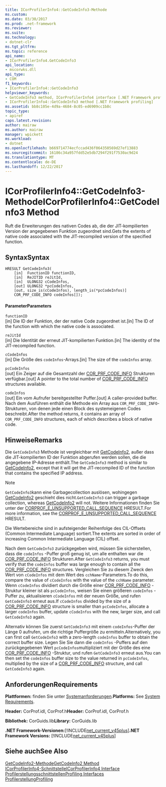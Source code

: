 ```yaml
---
title: ICorProfilerInfo4::GetCodeInfo3-Methode
ms.custom: 
ms.date: 03/30/2017
ms.prod: .net-framework
ms.reviewer: 
ms.suite: 
ms.technology:
- dotnet-clr
ms.tgt_pltfrm: 
ms.topic: reference
api_name:
- ICorProfilerInfo4.GetCodeInfo3
api_location:
- mscorwks.dll
api_type:
- COM
f1_keywords:
- ICorProfilerInfo4::GetCodeInfo3
helpviewer_keywords:
- GetCodeInfo3 method, ICorProfilerInfo4 interface [.NET Framework profiling]
- ICorProfilerInfo4::GetCodeInfo3 method [.NET Framework profiling]
ms.assetid: bb8c105e-4d9a-4684-8c05-ed6909cc1b8c
topic_type:
- apiref
caps.latest.revision: 
author: mairaw
ms.author: mairaw
manager: wpickett
ms.workload:
- dotnet
ms.openlocfilehash: b669714774ecfccad436f064350569d27ef13883
ms.sourcegitcommit: 16186c34a957fdd52e5db7294f291f7530ac9d24
ms.translationtype: MT
ms.contentlocale: de-DE
ms.lasthandoff: 12/22/2017
---
```

# <a name="icorprofilerinfo4getcodeinfo3-method"></a><span data-ttu-id="85e1e-102">ICorProfilerInfo4::GetCodeInfo3-Methode</span><span class="sxs-lookup"><span data-stu-id="85e1e-102">ICorProfilerInfo4::GetCodeInfo3 Method</span></span>
<span data-ttu-id="85e1e-103">Ruft die Erweiterungen des nativen Codes ab, die der JIT-kompilierten Version der angegebenen Funktion zugeordnet sind.</span><span class="sxs-lookup"><span data-stu-id="85e1e-103">Gets the extents of native code associated with the JIT-recompiled version of the specified function.</span></span>  
  
## <a name="syntax"></a><span data-ttu-id="85e1e-104">Syntax</span><span class="sxs-lookup"><span data-stu-id="85e1e-104">Syntax</span></span>  
  
```  
HRESULT GetCodeInfo3(  
    [in]  FunctionID functionID,  
    [in]  ReJITID reJitId,  
    [in]  ULONG32 cCodeInfos,  
    [out] ULONG32 *pcCodeInfos,  
    [out, size_is(cCodeInfos), length_is(*pcCodeInfos)]  
    COR_PRF_CODE_INFO codeInfos[]);  
```  
  
#### <a name="parameters"></a><span data-ttu-id="85e1e-105">Parameter</span><span class="sxs-lookup"><span data-stu-id="85e1e-105">Parameters</span></span>  
 `functionID`  
 <span data-ttu-id="85e1e-106">[in] Die ID der Funktion, der der native Code zugeordnet ist.</span><span class="sxs-lookup"><span data-stu-id="85e1e-106">[in] The ID of the function with which the native code is associated.</span></span>  
  
 `reJitId`  
 <span data-ttu-id="85e1e-107">[in] Die Identität der erneut JIT-kompilierten Funktion.</span><span class="sxs-lookup"><span data-stu-id="85e1e-107">[in] The identity of the JIT-recompiled function.</span></span>  
  
 `cCodeInfos`  
 <span data-ttu-id="85e1e-108">[in] Die Größe des `codeInfos`-Arrays.</span><span class="sxs-lookup"><span data-stu-id="85e1e-108">[in] The size of the `codeInfos` array.</span></span>  
  
 `pcCodeInfos`  
 <span data-ttu-id="85e1e-109">[out] Ein Zeiger auf die Gesamtzahl der [COR_PRF_CODE_INFO](../../../../docs/framework/unmanaged-api/profiling/cor-prf-code-info-structure.md) Strukturen verfügbar.</span><span class="sxs-lookup"><span data-stu-id="85e1e-109">[out] A pointer to the total number of [COR_PRF_CODE_INFO](../../../../docs/framework/unmanaged-api/profiling/cor-prf-code-info-structure.md) structures available.</span></span>  
  
 `codeInfos`  
 <span data-ttu-id="85e1e-110">[out] Ein vom Aufrufer bereitgestellter Puffer.</span><span class="sxs-lookup"><span data-stu-id="85e1e-110">[out] A caller-provided buffer.</span></span> <span data-ttu-id="85e1e-111">Nach dem Ausführen enthält die Methode ein Array aus `COR_PRF_CODE_INFO`-Strukturen, von denen jede einen Block des systemeigenen Codes beschreibt.</span><span class="sxs-lookup"><span data-stu-id="85e1e-111">After the method returns, it contains an array of `COR_PRF_CODE_INFO` structures, each of which describes a block of native code.</span></span>  
  
## <a name="remarks"></a><span data-ttu-id="85e1e-112">Hinweise</span><span class="sxs-lookup"><span data-stu-id="85e1e-112">Remarks</span></span>  
 <span data-ttu-id="85e1e-113">Die `GetCodeInfo3` Methode ist vergleichbar mit [GetCodeInfo2](../../../../docs/framework/unmanaged-api/profiling/icorprofilerinfo2-getcodeinfo2-method.md), außer dass die JIT-kompilierten ID der Funktion abgerufen werden sollen, die die angegebene IP-Adresse enthält.</span><span class="sxs-lookup"><span data-stu-id="85e1e-113">The `GetCodeInfo3` method is similar to [GetCodeInfo2](../../../../docs/framework/unmanaged-api/profiling/icorprofilerinfo2-getcodeinfo2-method.md), except that it will get the JIT-recompiled ID of the function that contains the specified IP address.</span></span>  
  
> [!NOTE]
>  <span data-ttu-id="85e1e-114">`GetCodeInfo3`kann eine Garbagecollection auslösen, wohingegen [GetCodeInfo2](../../../../docs/framework/unmanaged-api/profiling/icorprofilerinfo2-getcodeinfo2-method.md) geschieht dies nicht.</span><span class="sxs-lookup"><span data-stu-id="85e1e-114">`GetCodeInfo3` can trigger a garbage collection, whereas [GetCodeInfo2](../../../../docs/framework/unmanaged-api/profiling/icorprofilerinfo2-getcodeinfo2-method.md) will not.</span></span> <span data-ttu-id="85e1e-115">Weitere Informationen finden Sie unter der [CORPROF_E_UNSUPPORTED_CALL_SEQUENCE](../../../../docs/framework/unmanaged-api/profiling/corprof-e-unsupported-call-sequence-hresult.md) HRESULT.</span><span class="sxs-lookup"><span data-stu-id="85e1e-115">For more information, see the [CORPROF_E_UNSUPPORTED_CALL_SEQUENCE](../../../../docs/framework/unmanaged-api/profiling/corprof-e-unsupported-call-sequence-hresult.md) HRESULT.</span></span>  
  
 <span data-ttu-id="85e1e-116">Die Wertebereiche sind in aufsteigender Reihenfolge des CIL-Offsets (Common Intermediate Language) sortiert.</span><span class="sxs-lookup"><span data-stu-id="85e1e-116">The extents are sorted in order of increasing Common Intermediate Language (CIL) offset.</span></span>  
  
 <span data-ttu-id="85e1e-117">Nach dem `GetCodeInfo3` zurückgegeben wird, müssen Sie sicherstellen, dass die `codeInfos` -Puffer groß genug ist, um alle enthalten war die [COR_PRF_CODE_INFO](../../../../docs/framework/unmanaged-api/profiling/cor-prf-code-info-structure.md) Strukturen.</span><span class="sxs-lookup"><span data-stu-id="85e1e-117">After `GetCodeInfo3` returns, you must verify that the `codeInfos` buffer was large enough to contain all the [COR_PRF_CODE_INFO](../../../../docs/framework/unmanaged-api/profiling/cor-prf-code-info-structure.md) structures.</span></span> <span data-ttu-id="85e1e-118">Vergleichen Sie zu diesem Zweck den Wert von `cCodeInfos` mit dem Wert des `cchName`-Parameters.</span><span class="sxs-lookup"><span data-stu-id="85e1e-118">To do this, compare the value of `cCodeInfos` with the value of the `cchName` parameter.</span></span> <span data-ttu-id="85e1e-119">Wenn `cCodeInfos` dividiert durch die Größe einer [COR_PRF_CODE_INFO](../../../../docs/framework/unmanaged-api/profiling/cor-prf-code-info-structure.md) -Struktur kleiner ist als `pcCodeInfos`, weisen Sie einen größeren `codeInfos` -Puffer zu, aktualisieren `cCodeInfos` mit der neuen Größe, und rufen `GetCodeInfo3` erneut aus.</span><span class="sxs-lookup"><span data-stu-id="85e1e-119">If `cCodeInfos` divided by the size of a [COR_PRF_CODE_INFO](../../../../docs/framework/unmanaged-api/profiling/cor-prf-code-info-structure.md) structure is smaller than `pcCodeInfos`, allocate a larger `codeInfos` buffer, update `cCodeInfos` with the new, larger size, and call `GetCodeInfo3` again.</span></span>  
  
 <span data-ttu-id="85e1e-120">Alternativ können Sie zuerst `GetCodeInfo3` mit einem `codeInfos`-Puffer der Länge 0 aufrufen, um die richtige Puffergröße zu ermitteln.</span><span class="sxs-lookup"><span data-stu-id="85e1e-120">Alternatively, you can first call `GetCodeInfo3` with a zero-length `codeInfos` buffer to obtain the correct buffer size.</span></span> <span data-ttu-id="85e1e-121">Legen Sie Sie dann die `codeInfos` -Puffers auf den zurückgegebenen Wert `pcCodeInfos`multipliziert mit der Größe des eine [COR_PRF_CODE_INFO](../../../../docs/framework/unmanaged-api/profiling/cor-prf-code-info-structure.md) -Struktur, und rufen `GetCodeInfo3` erneut aus.</span><span class="sxs-lookup"><span data-stu-id="85e1e-121">You can then set the `codeInfos` buffer size to the value returned in `pcCodeInfos`, multiplied by the size of a [COR_PRF_CODE_INFO](../../../../docs/framework/unmanaged-api/profiling/cor-prf-code-info-structure.md) structure, and call `GetCodeInfo3` again.</span></span>  
  
## <a name="requirements"></a><span data-ttu-id="85e1e-122">Anforderungen</span><span class="sxs-lookup"><span data-stu-id="85e1e-122">Requirements</span></span>  
 <span data-ttu-id="85e1e-123">**Plattformen:** finden Sie unter [Systemanforderungen](../../../../docs/framework/get-started/system-requirements.md).</span><span class="sxs-lookup"><span data-stu-id="85e1e-123">**Platforms:** See [System Requirements](../../../../docs/framework/get-started/system-requirements.md).</span></span>  
  
 <span data-ttu-id="85e1e-124">**Header:** CorProf.idl, CorProf.h</span><span class="sxs-lookup"><span data-stu-id="85e1e-124">**Header:** CorProf.idl, CorProf.h</span></span>  
  
 <span data-ttu-id="85e1e-125">**Bibliothek:** CorGuids.lib</span><span class="sxs-lookup"><span data-stu-id="85e1e-125">**Library:** CorGuids.lib</span></span>  
  
 <span data-ttu-id="85e1e-126">**.NET Framework-Versionen:**[!INCLUDE[net_current_v45plus](../../../../includes/net-current-v45plus-md.md)]</span><span class="sxs-lookup"><span data-stu-id="85e1e-126">**.NET Framework Versions:** [!INCLUDE[net_current_v45plus](../../../../includes/net-current-v45plus-md.md)]</span></span>  
  
## <a name="see-also"></a><span data-ttu-id="85e1e-127">Siehe auch</span><span class="sxs-lookup"><span data-stu-id="85e1e-127">See Also</span></span>  
 [<span data-ttu-id="85e1e-128">GetCodeInfo2-Methode</span><span class="sxs-lookup"><span data-stu-id="85e1e-128">GetCodeInfo2 Method</span></span>](../../../../docs/framework/unmanaged-api/profiling/icorprofilerinfo2-getcodeinfo2-method.md)  
 [<span data-ttu-id="85e1e-129">ICorProfilerInfo4-Schnittstelle</span><span class="sxs-lookup"><span data-stu-id="85e1e-129">ICorProfilerInfo4 Interface</span></span>](../../../../docs/framework/unmanaged-api/profiling/icorprofilerinfo4-interface.md)  
 [<span data-ttu-id="85e1e-130">Profilerstellungsschnittstellen</span><span class="sxs-lookup"><span data-stu-id="85e1e-130">Profiling Interfaces</span></span>](../../../../docs/framework/unmanaged-api/profiling/profiling-interfaces.md)  
 [<span data-ttu-id="85e1e-131">Profilerstellung</span><span class="sxs-lookup"><span data-stu-id="85e1e-131">Profiling</span></span>](../../../../docs/framework/unmanaged-api/profiling/index.md)
